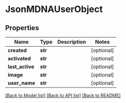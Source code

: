 # JsonMDNAUserObject


## Properties
Name | Type | Description | Notes
------------ | ------------- | ------------- | -------------
**created** | **str** |  | [optional] 
**activated** | **str** |  | [optional] 
**last_active** | **str** |  | [optional] 
**image** | **str** |  | [optional] 
**user_name** | **str** |  | [optional] 

[[Back to Model list]](../README.md#documentation-for-models) [[Back to API list]](../README.md#documentation-for-api-endpoints) [[Back to README]](../README.md)


